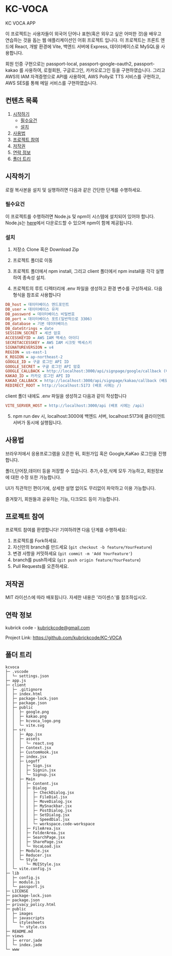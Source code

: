 # KC-VOCA

KC VOCA APP

이 프로젝트는 사용자들이 외국어 단어나 표현(혹은 외우고 싶은 어떠한 것)을 배우고 연습하는 것을 돕는 웹 애플리케이션인 어휘 프로젝트 입니다. 이 프로젝트는 프론트 엔드에 React, 개발 환경에 Vite, 백엔드 서버에 Express, 데이터베이스로 MySQL을 사용합니다.

회원 인증 구현으로는 passport-local, passport-google-oauth2, passport-kakao 를 사용하여, 로컬회원, 구글로그인, 카카오로그인 등을 구현하였습니다.
그리고 AWS의 IAM 자격증명으로 API를 사용하여, AWS Polly로 TTS 서비스를 구현하고, AWS SES를 통해 메일 서비스를 구현하였습니다.

## 컨텐츠 목록

1. [시작하기](#시작하기)
   - [필수요건](#필수요건)
   - [설치](#설치)
2. [사용법](#사용법)
3. [프로젝트 참여](#프로젝트-참여)
4. [저작권](#저작권)
5. [연락 정보](#연락-정보)
6. [폴더 트리](#폴더-트리)

## 시작하기

로컬 복사본을 설치 및 실행하려면 다음과 같은 간단한 단계를 수행하세요.

### 필수요건

이 프로젝트를 수행하려면 Node.js 및 npm이 시스템에 설치되어 있어야 합니다. Node.js는 [here](https://nodejs.org/)에서 다운로드할 수 있으며 npm이 함께 제공됩니다.

### 설치

1. 저장소 Clone 혹은 Download Zip

2. 프로젝트 폴더로 이동

3. 프로젝트 폴더에서 npm install, 그리고 client 폴더에서 npm install을 각각 실행하여 종속성 설치.

4. 프로젝트의 루트 디렉터리에 .env 파일을 생성하고 환경 변수를 구성하세요. 다음 형식을 참조로 사용합니다

```ini
DB_host = 데이터베이스 엔드포인트
DB_user = 데이터베이스 유저
DB_password = 데이터베이스 비밀번호
DB_port = 데이터베이스 포트(일반적으로 3306)
DB_database = 기본 데이터베이스
DB_dateStrings = date
SESSION_SECRET = 세션 암호
ACCESSKEYID = AWS IAM 액세스 아이디
SECRETACCESSKEY = AWS IAM 시크릿 액세스키
SIGNATUREVERSION = v4
REGION = us-east-1
K_REGION = ap-northeast-2
GOOGLE_ID = 구글 로그인 API ID
GOOGLE_SECRET = 구글 로그인 API 암호
GOOGLE_CALLBACK = http://localhost:3000/api/signpage/google/callback (배포 시에는 내 도메인/api/signpage/google/callback)
KAKAO_ID = 카카오 로그인 API ID
KAKAO_CALLBACK = http://localhost:3000/api/signpage/kakao/callback (배포 시에는 내 도메인/api/signpage/kakao/callback)
REDIRECT_ROOT = http://localhost:5173 (배포 시에는 /)
```

client 폴더 내에도 .env 파일을 생성하고 다음과 같이 작성합니다

```ini
VITE_SERVER_HOST = http://localhost:3000/api (배포 시에는 /api)
```

5. npm run dev 시, localhost:3000에 백엔드 서버, localhost:5173에 클라이언트 서버가 동시에 실행됩니다.

## 사용법

브라우저에서 응용프로그램을 오픈한 뒤, 회원가입 혹은 Google,KaKao 로그인을 진행합니다.

폴더,단어장,데이터 등을 저장할 수 있습니다. 추가,수정,삭제 모두 가능하고, 회원정보에 대한 수정 또한 가능합니다.

UI가 직관적인 편이기에, 상세한 설명 없이도 무리없이 파악하고 이용 가능합니다.

즐겨찾기, 회원들과 공유하는 기능, 다크모드 등이 가능합니다.

## 프로젝트 참여

프로젝트 참여를 환영합니다! 기여하려면 다음 단계를 수행하세요:

1. 프로젝트를 Fork하세요.
2. 자신만의 branch를 만드세요 (`git checkout -b feature/YourFeature`)
3. 변경 사항을 커밋하세요 (`git commit -m 'Add YourFeature'`)
4. branch를 push하세요 (`git push origin feature/YourFeature`)
5. Pull Requests를 오픈하세요.

## 저작권

MIT 라이선스에 따라 배포됩니다. 자세한 내용은 '라이센스'를 참조하십시오.

## 연락 정보

kubrick code - kubrickcode@gmail.com

Project Link: https://github.com/kubrickcode/KC-VOCA

## 폴더 트리

```
kcvoca
├─ .vscode
│  └─ settings.json
├─ app.js
├─ client
│  ├─ .gitignore
│  ├─ index.html
│  ├─ package-lock.json
│  ├─ package.json
│  ├─ public
│  │  ├─ google.png
│  │  ├─ kakao.png
│  │  ├─ kcvoca_logo.png
│  │  └─ vite.svg
│  ├─ src
│  │  ├─ App.jsx
│  │  ├─ assets
│  │  │  └─ react.svg
│  │  ├─ Context.jsx
│  │  ├─ CustomHook.jsx
│  │  ├─ index.jsx
│  │  ├─ Logoff
│  │  │  ├─ Sign.jsx
│  │  │  ├─ Signin.jsx
│  │  │  └─ Signup.jsx
│  │  ├─ Main
│  │  │  ├─ Content.jsx
│  │  │  ├─ Dialog
│  │  │  │  ├─ CheckDialog.jsx
│  │  │  │  ├─ FileDial.jsx
│  │  │  │  ├─ MoveDialog.jsx
│  │  │  │  ├─ MySnackbar.jsx
│  │  │  │  ├─ PostDialog.jsx
│  │  │  │  ├─ SetDialog.jsx
│  │  │  │  ├─ SpeedDial.jsx
│  │  │  │  └─ workspace.code-workspace
│  │  │  ├─ FileArea.jsx
│  │  │  ├─ FolderArea.jsx
│  │  │  ├─ SearchPage.jsx
│  │  │  ├─ SharePage.jsx
│  │  │  └─ VocaLoad.jsx
│  │  ├─ Module.jsx
│  │  ├─ Reducer.jsx
│  │  └─ Style
│  │     └─ MUIStyle.jsx
│  └─ vite.config.js
├─ lib
│  ├─ config.js
│  ├─ module.js
│  └─ passport.js
├─ LICENSE
├─ package-lock.json
├─ package.json
├─ privacy_policy.html
├─ public
│  ├─ images
│  ├─ javascripts
│  └─ stylesheets
│     └─ style.css
├─ README.md
├─ views
│  ├─ error.jade
│  └─ index.jade
└─ www

```
